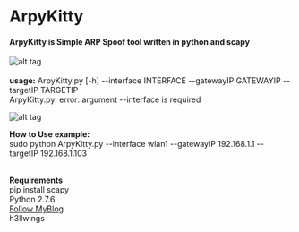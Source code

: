 # ArpyKitty
<h4>ArpyKitty is Simple ARP Spoof tool written in python and scapy</h4>

![alt tag](https://h3llwings.files.wordpress.com/2016/11/baddkitty.png?w=700&h=200)<br><br>
<b>usage:</b> ArpyKitty.py [-h] --interface INTERFACE --gatewayIP GATEWAYIP --targetIP
                 TARGETIP<br>
ArpyKitty.py: error: argument --interface is required

![alt tag](https://h3llwings.files.wordpress.com/2016/11/attack-mode.png?w=700&h=248)<br>

<b>How to Use example:<br></b>
sudo python ArpyKitty.py --interface wlan1 --gatewayIP 192.168.1.1 --targetIP 192.168.1.103

<br>
<b>Requirements</b><br>
pip install scapy<br>
Python 2.7.6


<br>
<a href="https://h3llwings.wordpress.com/2016/11/15/arp-spoofing-with-arpykitty/">Follow MyBlog</a><br>h3llwings
